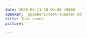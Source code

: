 ```yaml
---
date: 2020-06-11 20:00:00 +0000
speaker: _speakers/test-speaker.md
title: Test event
picture: ''

---
```

